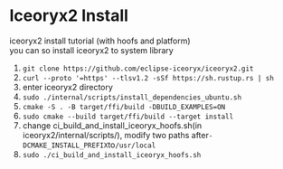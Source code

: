 # Iceoryx2 Install  
iceoryx2 install tutorial (with hoofs and platform)  
you can so install iceoryx2 to system library  
1. `git clone https://github.com/eclipse-iceoryx/iceoryx2.git`
2. `curl --proto '=https' --tlsv1.2 -sSf https://sh.rustup.rs | sh`
3. enter iceoryx2 directory
4. `sudo ./internal/scripts/install_dependencies_ubuntu.sh`
5. `cmake -S . -B target/ffi/build -DBUILD_EXAMPLES=ON`
6. `sudo cmake --build target/ffi/build --target install`
7. change ci_build_and_install_iceoryx_hoofs.sh(in iceoryx2/internal/scripts/), modify two paths after`-DCMAKE_INSTALL_PREFIX`to`/usr/local`  
8. `sudo ./ci_build_and_install_iceoryx_hoofs.sh`
